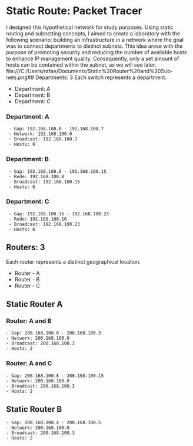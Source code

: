 # Static Route: Packet Tracer
I designed this hypothetical network for study purposes. Using static routing and subnetting concepts, I aimed to create a laboratory with the following scenario: building an infrastructure in a network where the goal was to connect departments to distinct subnets. This idea arose with the purpose of promoting security and reducing the number of available hosts to enhance IP management quality. Consequently, only a set amount of hosts can be contained within the subnet, as we will see later.
file:///C:/Users/rafae/Documents/Static%20Router%20and%20Sub-nets.png## Departments: 3
Each switch represents a department.
- Department: A
- Department: B
- Department: C
### Department: A		   
     - Gap: 192.168.100.0 - 192.168.100.7           
     - Network: 192.168.100.0
     - Broadcast: 192.168.100.7
     - Hosts: 6
### Department: B
     - Gap: 192.168.100.8 - 192.168.100.15
     - Rede: 192.168.100.8
     - Broadcast: 192.168.100.15
     - Hosts: 6
### Department: C
     - Gap: 192.168.100.16 - 192.168.100.23
     - Rede: 192.168.100.16
     - Broadcast: 192.168.100.23
     - Hosts: 6
## Routers: 3
Each router represents a distinct geographical location.
- Router - A
- Router - B
- Router - C
## Static Router A
### Router: A and B
    - Gap: 200.168.100.0 - 200.168.100.3
    - Network: 200.168.100.0
    - Broadcast: 200.168.100.3
    - Hosts: 2
### Router: A and C
    - Gap: 200.168.100.8 - 200.168.100.15
    - Network: 200.168.100.0
    - Broadcast: 200.168.100.3
    - Hosts: 2
## Static Router B
    - Gap: 200.168.100.4 - 200.168.100.5
    - Network: 200.168.100.0
    - Broadcast: 200.168.100.3
    - Hosts: 2

